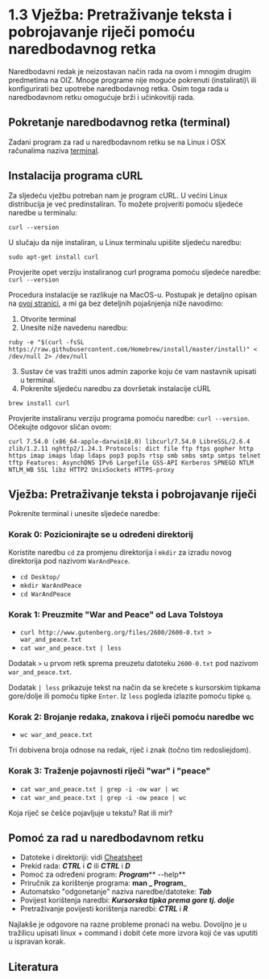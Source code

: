 # 1.3 Vježba: Pretraživanje teksta i pobrojavanje riječi pomoću naredbodavnog retka

Naredbodavni redak je neizostavan način rada na ovom i mnogim drugim predmetima na OIZ. Mnoge programe nije moguće pokrenuti \(instalirati)\ ili konfigurirati bez upotrebe naredbodavnog retka. Osim toga rada u naredbodavnom retku omogućuje brži i učinkovitiji rada. 

## Pokretanje naredbodavnog retka \(terminal\)

Zadani program za rad u naredbodavnom retku se na Linux i OSX računalima naziva [terminal](https://help.ubuntu.com/community/UsingTheTerminal). 


## Instalacija programa cURL 

Za sljedeću vježbu potreban nam je program cURL. U većini Linux distribucija je već predinstaliran. To možete projveriti pomoću sljedeće naredbe u terminalu: 

`curl --version`

U slučaju da nije instaliran, u Linux terminalu upišite sljedeću naredbu: 

`sudo apt-get install curl`

Provjerite opet verziju instaliranog curl programa pomoću sljedeće naredbe: `curl --version`

Procedura instalacije se razlikuje na MacOS-u. Postupak je detaljno opisan na [ovoj stranici](https://help.ubidots.com/how-to-with-ubidots/learn-how-to-install-run-curl-on-windowsmacosxlinux), a mi ga bez deteljnih pojašnjenja niže navodimo: 

1. Otvorite terminal
2. Unesite niže navedenu naredbu: 

`ruby -e "$(curl -fsSL https://raw.githubusercontent.com/Homebrew/install/master/install)" < /dev/null 2> /dev/null`

3. Sustav će vas tražiti unos admin zaporke koju će vam nastavnik upisati u terminal. 
4. Pokrenite sljedeću naredbu za dovršetak instalacije cURL

`brew install curl`

Provjerite instaliranu verziju programa pomoću naredbe: `curl --version`. Očekujte odgovor sličan ovom: 

`curl 7.54.0 (x86_64-apple-darwin18.0) libcurl/7.54.0 LibreSSL/2.6.4 zlib/1.2.11 nghttp2/1.24.1
Protocols: dict file ftp ftps gopher http https imap imaps ldap ldaps pop3 pop3s rtsp smb smbs smtp smtps telnet tftp
Features: AsynchDNS IPv6 Largefile GSS-API Kerberos SPNEGO NTLM NTLM_WB SSL libz HTTP2 UnixSockets HTTPS-proxy`


## Vježba: Pretraživanje teksta i pobrojavanje riječi

Pokrenite terminal i unesite sljedeće naredbe: 

### Korak 0: Pozicionirajte se u određeni direktorij

Koristite naredbu `cd` za promjenu direktorija i `mkdir` za izradu novog direktorija pod nazivom `WarAndPeace`. 

* `cd Desktop/`
* `mkdir WarAndPeace`
* `cd WarAndPeace`

### Korak 1: Preuzmite "War and Peace" od Lava Tolstoya

* `curl http://www.gutenberg.org/files/2600/2600-0.txt > war_and_peace.txt`
* `cat war_and_peace.txt | less`

Dodatak `>` u prvom retk sprema preuzetu datoteku `2600-0.txt` pod nazivom `war_and_peace.txt`.

Dodatak `| less` prikazuje tekst na način da se krećete s kursorskim tipkama gore/dolje ili pomoću tipke `Enter`. Iz `less` pogleda izlazite pomoću tipke `q`.

### Korak 2: Brojanje redaka, znakova i riječi pomoću naredbe wc

* `wc war_and_peace.txt`

Tri dobivena broja odnose na redak, riječ i znak \(točno tim redosliejdom)\.

### Korak 3: Traženje pojavnosti riječi "war" i "peace"

* `cat war_and_peace.txt | grep -i -ow war | wc`
* `cat war_and_peace.txt | grep -i -ow peace | wc`

Koja riječ se češće pojavljuje u tekstu? Rat ili mir? 

## Pomoć za rad u naredbodavnom retku

* Datoteke i direktoriji: vidi [Cheatsheet](http://cheatsheetworld.com/programming/unix-linux-cheat-sheet/)
* Prekid rada: _**CTRL**_ i _**C**_ ili _**CTRL**_ i _**D**_
* Pomoć za određeni program: _**Program**_** --help**
* Priručnik za korištenje programa: **man **_** Program**_
* Automatsko "odgonetanje" naziva naredbe/datoteke: _**Tab**_
* Povijest korištenja naredbi: _**Kursorska tipka prema gore tj. dolje**_
* Pretraživanje povijesti korištenja naredbi: _**CTRL**_ i _**R**_

Najlakše je odgovore na razne probleme pronaći na webu. Dovoljno je u tražilicu upisati linux + command i dobit ćete more izvora koji će vas uputiti u ispravan korak. 


## Literatura

